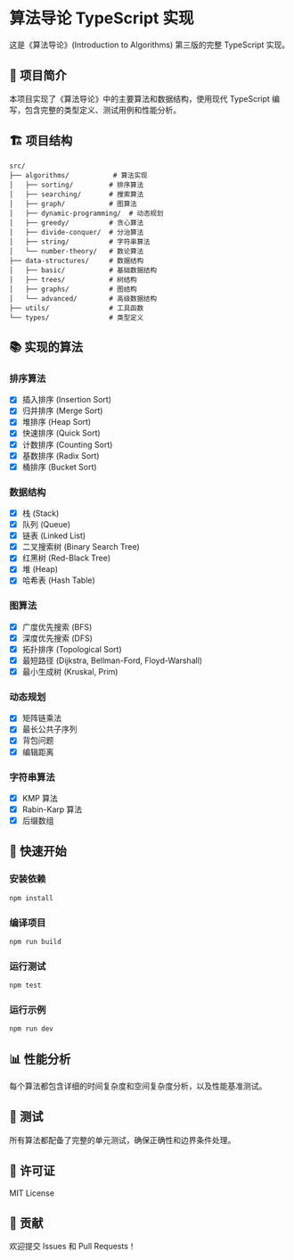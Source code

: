 # 算法导论 TypeScript 实现

这是《算法导论》(Introduction to Algorithms) 第三版的完整 TypeScript 实现。

## 📖 项目简介

本项目实现了《算法导论》中的主要算法和数据结构，使用现代 TypeScript 编写，包含完整的类型定义、测试用例和性能分析。

## 🏗️ 项目结构

```
src/
├── algorithms/           # 算法实现
│   ├── sorting/         # 排序算法
│   ├── searching/       # 搜索算法
│   ├── graph/           # 图算法
│   ├── dynamic-programming/  # 动态规划
│   ├── greedy/          # 贪心算法
│   ├── divide-conquer/  # 分治算法
│   ├── string/          # 字符串算法
│   └── number-theory/   # 数论算法
├── data-structures/     # 数据结构
│   ├── basic/           # 基础数据结构
│   ├── trees/           # 树结构
│   ├── graphs/          # 图结构
│   └── advanced/        # 高级数据结构
├── utils/               # 工具函数
└── types/               # 类型定义
```

## 📚 实现的算法

### 排序算法

- [x] 插入排序 (Insertion Sort)
- [x] 归并排序 (Merge Sort)
- [x] 堆排序 (Heap Sort)
- [x] 快速排序 (Quick Sort)
- [x] 计数排序 (Counting Sort)
- [x] 基数排序 (Radix Sort)
- [x] 桶排序 (Bucket Sort)

### 数据结构

- [x] 栈 (Stack)
- [x] 队列 (Queue)
- [x] 链表 (Linked List)
- [x] 二叉搜索树 (Binary Search Tree)
- [x] 红黑树 (Red-Black Tree)
- [x] 堆 (Heap)
- [x] 哈希表 (Hash Table)

### 图算法

- [x] 广度优先搜索 (BFS)
- [x] 深度优先搜索 (DFS)
- [x] 拓扑排序 (Topological Sort)
- [x] 最短路径 (Dijkstra, Bellman-Ford, Floyd-Warshall)
- [x] 最小生成树 (Kruskal, Prim)

### 动态规划

- [x] 矩阵链乘法
- [x] 最长公共子序列
- [x] 背包问题
- [x] 编辑距离

### 字符串算法

- [x] KMP 算法
- [x] Rabin-Karp 算法
- [x] 后缀数组

## 🚀 快速开始

### 安装依赖

```bash
npm install
```

### 编译项目

```bash
npm run build
```

### 运行测试

```bash
npm test
```

### 运行示例

```bash
npm run dev
```

## 📊 性能分析

每个算法都包含详细的时间复杂度和空间复杂度分析，以及性能基准测试。

## 🧪 测试

所有算法都配备了完整的单元测试，确保正确性和边界条件处理。

## 📄 许可证

MIT License

## 🤝 贡献

欢迎提交 Issues 和 Pull Requests！
